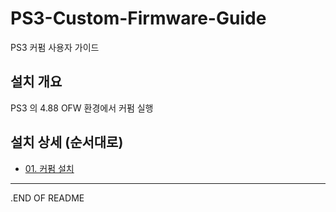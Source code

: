 # PS3-Custom-Firmware-Guide
PS3 커펌 사용자 가이드

## 설치 개요
PS3 의 4.88 OFW 환경에서 커펌 실행

## 설치 상세 (순서대로)
* [01. 커펌 설치](01.CustomFirmware/README.md)

___
.END OF README
